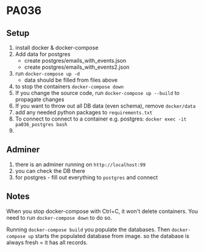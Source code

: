 # PA036

## Setup
1) install docker & docker-compose
2) Add data for postgres
    - create postgres/emails_with_events.json
    - create postgres/emails_with_events2.json
2) run ``docker-compose up -d``
    - data should be filled from files above 
3) to stop the containers ``docker-compose down``
4) If you change the source code, run ``docker-compose up --build`` to propagate changes
5) If you want to throw out all DB data (even schema), remove `docker/data`
6) add any needed python packages to `requirements.txt`
7) To connect to connect to a container e.g. postgres: `docker exec -it pa036_postgres bash`
8) 
## Adminer
1) there is an adminer running on `http://localhost:99`
2) you can check the DB there
3) for postgres - fill out everything to `postgres` and connect

## Notes

When you stop docker-compose with Ctrl+C, it won't delete containers. You need to run `docker-compose down` to do so.

Running `docker-compose build` you populate the databases. Then `docker-compose up` starts the populated database from image. so the database is always fresh = it has all records.